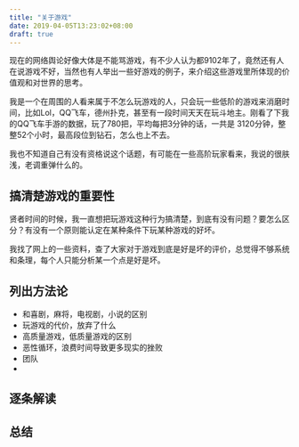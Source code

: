 ```yaml
---
title: "关于游戏"
date: 2019-04-05T13:23:02+08:00
draft: true
---
```


现在的网络舆论好像大体是不能骂游戏，有不少人认为都9102年了，竟然还有人在说游戏不好，当然也有人举出一些好游戏的例子，来介绍这些游戏里所体现的价值观和对世界的思考。

我是一个在周围的人看来属于不怎么玩游戏的人，只会玩一些低阶的游戏来消磨时间，比如Lol，QQ飞车，德州扑克，甚至有一段时间天天在玩斗地主。刚看了下我的QQ飞车手游的数据，玩了780把，平均每把3分钟的话，一共是 3120分钟，整整52个小时，最高段位到钻石，怎么也上不去。

我也不知道自己有没有资格说这个话题，有可能在一些高阶玩家看来，我说的很肤浅，老调重弹什么的。

## 搞清楚游戏的重要性

贤者时间的时候，我一直想把玩游戏这种行为搞清楚，到底有没有问题？要怎么区分？有没有一个原则能认定在某种条件下玩某种游戏的好坏。


我找了网上的一些资料，查了大家对于游戏到底是好是坏的评价，总觉得不够系统和条理，每个人只能分析某一个点是好是坏。


## 列出方法论

- 和喜剧，麻将，电视剧，小说的区别
- 玩游戏的代价，放弃了什么
- 高质量游戏，低质量游戏的区别
- 恶性循环，浪费时间导致更多现实的挫败
- 团队
- 
## 逐条解读

## 总结